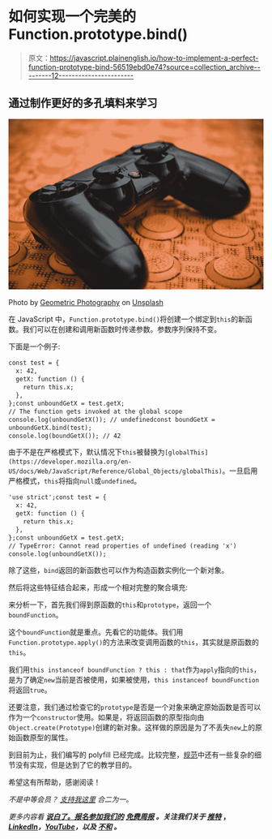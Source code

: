 # 如何实现一个完美的 Function.prototype.bind()

> 原文：<https://javascript.plainenglish.io/how-to-implement-a-perfect-function-prototype-bind-56519ebd0e74?source=collection_archive---------12----------------------->

## 通过制作更好的多孔填料来学习

![](img/3c799799eb329fbc382d9ee6a97a4ca1.png)

Photo by [Geometric Photography](https://unsplash.com/@opollophotography?utm_source=medium&utm_medium=referral) on [Unsplash](https://unsplash.com?utm_source=medium&utm_medium=referral)

在 JavaScript 中，`Function.prototype.bind()`将创建一个绑定到`this`的新函数。我们可以在创建和调用新函数时传递参数。参数序列保持不变。

下面是一个例子:

```
const test = {
  x: 42,
  getX: function () {
    return this.x;
  },
};const unboundGetX = test.getX;
// The function gets invoked at the global scope
console.log(unboundGetX()); // undefinedconst boundGetX = unboundGetX.bind(test);
console.log(boundGetX()); // 42
```

由于不是在严格模式下，默认情况下`this`被替换为`[globalThis](https://developer.mozilla.org/en-US/docs/Web/JavaScript/Reference/Global_Objects/globalThis)`。一旦启用严格模式，`this`将指向`null`或`undefined`。

```
'use strict';const test = {
  x: 42,
  getX: function () {
    return this.x;
  },
};const unboundGetX = test.getX;
// TypeError: Cannot read properties of undefined (reading 'x')
console.log(unboundGetX());
```

除了这些，`bind`返回的新函数也可以作为构造函数实例化一个新对象。

然后将这些特征结合起来，形成一个相对完整的聚合填充:

来分析一下，首先我们得到原函数的`this`和`prototype`，返回一个`boundFunction`。

这个`boundFunction`就是重点。先看它的功能体。我们用`Function.prototype.apply()`的方法来改变调用函数的`this`，其实就是原函数的`this`。

我们用`this instanceof boundFunction ? this : that`作为`apply`指向的`this`，是为了确定`new`当前是否被使用，如果被使用，`this instanceof boundFunction`将返回`true`。

还要注意，我们通过检查它的`prototype`是否是一个对象来确定原始函数是否可以作为一个`constructor`使用。如果是，将返回函数的原型指向由`Object.create(Prototype)`创建的新对象。这样做的原因是为了不丢失`new`上的原始函数原型的属性。

到目前为止，我们编写的 polyfill 已经完成。比较完整，[规范](https://tc39.es/ecma262/#sec-function.prototype.bind)中还有一些复杂的细节没有实现，但是达到了它的教学目的。

希望这有所帮助，感谢阅读！

*不是中等会员？* [*支持我这里*](https://medium.com/@hibrandonevans/membership) *合二为一。*

*更多内容看* [***说白了。报名参加我们的***](https://plainenglish.io/) **[***免费周报***](http://newsletter.plainenglish.io/) *。关注我们关于* [***推特***](https://twitter.com/inPlainEngHQ) ，[***LinkedIn***](https://www.linkedin.com/company/inplainenglish/)*，*[***YouTube***](https://www.youtube.com/channel/UCtipWUghju290NWcn8jhyAw)*，以及* [***不和***](https://discord.gg/GtDtUAvyhW) *。***